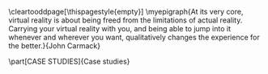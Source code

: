 \cleartooddpage[\thispagestyle{empty}]
\myepigraph{At its very core, virtual reality is about being freed from the limitations of actual reality. Carrying your virtual reality with you, and being able to jump into it whenever and wherever you want, qualitatively changes the experience for the better.}{John Carmack}

\part[CASE STUDIES]{Case studies}




